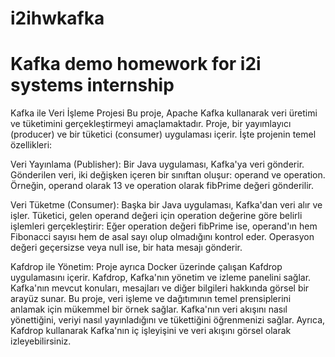 # i2ihwkafka
# Kafka demo homework for i2i systems internship

Kafka ile Veri İşleme Projesi
Bu proje, Apache Kafka kullanarak veri üretimi ve tüketimini gerçekleştirmeyi amaçlamaktadır. Proje, bir yayımlayıcı (producer) ve bir tüketici (consumer) uygulaması içerir. İşte projenin temel özellikleri:

Veri Yayınlama (Publisher):
Bir Java uygulaması, Kafka'ya veri gönderir.
Gönderilen veri, iki değişken içeren bir sınıftan oluşur: operand ve operation.
Örneğin, operand olarak 13 ve operation olarak fibPrime değeri gönderilir.

Veri Tüketme (Consumer):
Başka bir Java uygulaması, Kafka'dan veri alır ve işler.
Tüketici, gelen operand değeri için operation değerine göre belirli işlemleri gerçekleştirir:
Eğer operation değeri fibPrime ise, operand'ın hem Fibonacci sayısı hem de asal sayı olup olmadığını kontrol eder.
Operasyon değeri geçersizse veya null ise, bir hata mesajı gönderir.

Kafdrop ile Yönetim:
Proje ayrıca Docker üzerinde çalışan Kafdrop uygulamasını içerir.
Kafdrop, Kafka'nın yönetim ve izleme panelini sağlar.
Kafka'nın mevcut konuları, mesajları ve diğer bilgileri hakkında görsel bir arayüz sunar.
Bu proje, veri işleme ve dağıtımının temel prensiplerini anlamak için mükemmel bir örnek sağlar. Kafka'nın veri akışını nasıl yönettiğini, veriyi nasıl yayınladığını ve tükettiğini öğrenmenizi sağlar. Ayrıca, Kafdrop kullanarak Kafka'nın iç işleyişini ve veri akışını görsel olarak izleyebilirsiniz.
